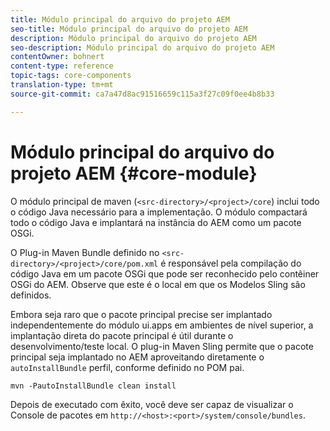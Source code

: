 ```yaml
---
title: Módulo principal do arquivo do projeto AEM
seo-title: Módulo principal do arquivo do projeto AEM
description: Módulo principal do arquivo do projeto AEM
seo-description: Módulo principal do arquivo do projeto AEM
contentOwner: bohnert
content-type: reference
topic-tags: core-components
translation-type: tm+mt
source-git-commit: ca7a47d8ac91516659c115a3f27c09f0ee4b8b33

---
```



# Módulo principal do arquivo do projeto AEM {#core-module}

O módulo principal de maven (`<src-directory>/<project>/core`) inclui todo o código Java necessário para a implementação. O módulo compactará todo o código Java e implantará na instância do AEM como um pacote OSGi.

O Plug-in Maven Bundle definido no `<src-directory>/<project>/core/pom.xml` é responsável pela compilação do código Java em um pacote OSGi que pode ser reconhecido pelo contêiner OSGi do AEM. Observe que este é o local em que os Modelos Sling são definidos.

Embora seja raro que o pacote principal precise ser implantado independentemente do módulo ui.apps em ambientes de nível superior, a implantação direta do pacote principal é útil durante o desenvolvimento/teste local. O plug-in Maven Sling permite que o pacote principal seja implantado no AEM aproveitando diretamente o `autoInstallBundle` perfil, conforme definido no POM [](overview.md#parent-pom)pai.

```
mvn -PautoInstallBundle clean install
```

Depois de executado com êxito, você deve ser capaz de visualizar o Console de pacotes em `http://<host>:<port>/system/console/bundles`.
